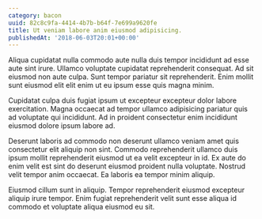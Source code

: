 ```yaml
---
category: bacon
uuid: 82c8c9fa-4414-4b7b-b64f-7e699a9620fe
title: Ut veniam labore anim eiusmod adipisicing.
publishedAt: '2018-06-03T20:01+00:00'
---
```


Aliqua cupidatat nulla commodo aute nulla duis tempor incididunt ad esse aute sint irure. Ullamco voluptate cupidatat reprehenderit consequat. Ad sit eiusmod non aute culpa. Sunt tempor pariatur sit reprehenderit. Enim mollit sunt eiusmod elit elit enim ut eu ipsum esse quis magna minim.

Cupidatat culpa duis fugiat ipsum ut excepteur excepteur dolor labore exercitation. Magna occaecat ad tempor ullamco adipisicing pariatur quis ad voluptate qui incididunt. Ad in proident consectetur enim incididunt eiusmod dolore ipsum labore ad.

Deserunt laboris ad commodo non deserunt ullamco veniam amet quis consectetur elit aliquip non sint. Commodo reprehenderit ullamco duis ipsum mollit reprehenderit eiusmod ut ea velit excepteur in id. Ex aute do enim velit est sint do deserunt eiusmod proident nulla voluptate. Nostrud velit tempor anim occaecat. Ea laboris ea tempor minim aliquip.

Eiusmod cillum sunt in aliquip. Tempor reprehenderit eiusmod excepteur aliquip irure tempor. Enim fugiat reprehenderit velit sunt esse aliqua id commodo et voluptate aliqua eiusmod eu sit.
